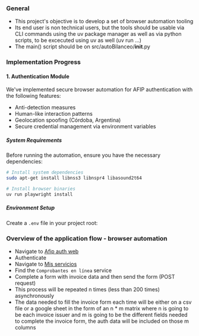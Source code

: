 ### General
- This project's objective is to develop a set of browser automation tooling
- Its end user is non technical users, but the tools should be usable via CLI commands using the uv package manager as well as via python scripts, to be excecuted using uv as well (uv run ...)
- The main() script should be on src/autoBilanceo/__init__.py

### Implementation Progress

#### 1. Authentication Module
We've implemented secure browser automation for AFIP authentication with the following features:
- Anti-detection measures
- Human-like interaction patterns
- Geolocation spoofing (Córdoba, Argentina)
- Secure credential management via environment variables

##### System Requirements
Before running the automation, ensure you have the necessary dependencies:
```bash
# Install system dependencies
sudo apt-get install libnss3 libnspr4 libasound2t64

# Install browser binaries
uv run playwright install
```

##### Environment Setup
Create a `.env` file in your project root:

### Overview of the application flow - browser automation
- Navigate to [Afip auth web](https://auth.afip.gob.ar/contribuyente_/login.xhtml)
- Authenticate
- Navigate to [Mis servicios](https://portalcf.cloud.afip.gob.ar/portal/app/mis-servicios)
- Find the `Comprobantes en línea` service
- Complete a form with invoice data and then send the form (POST request)
- This process will be repeated n times (less than 200 times) asynchronously
- The data needed to fill the invoice form each time will be either on a csv file or a google sheet in the form of an n * m matrix where n is going to be each invoice issuer and m is going to be the different fields needed to complete the invoice form, the auth data will be included on those m columns


